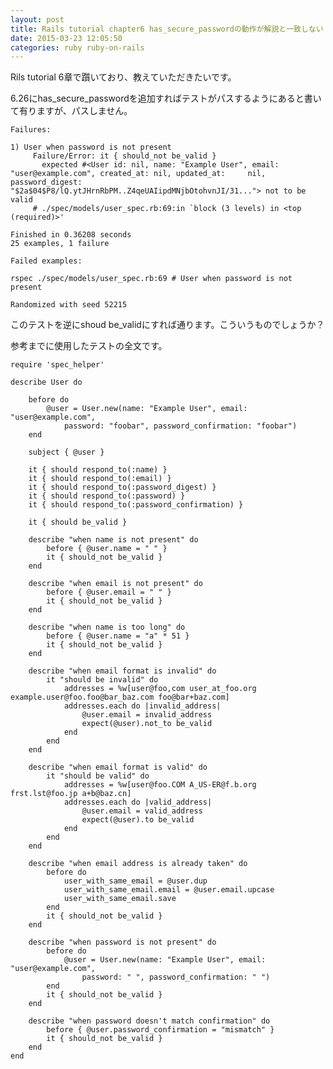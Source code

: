```yaml
---
layout: post
title: Rails tutorial chapter6 has_secure_passwordの動作が解説と一致しない
date: 2015-03-23 12:05:50
categories: ruby ruby-on-rails
---
```

<!-- {% raw %} -->
<p>Rils tutorial 6章で躓いており、教えていただきたいです。</p>

<p>6.26にhas_secure_passwordを追加すればテストがパスするようにあると書いて有りますが、パスしません。</p>

<pre><code>Failures:

1) User when password is not present 
     Failure/Error: it { should_not be_valid }
       expected #&lt;User id: nil, name: "Example User", email: "user@example.com", created_at: nil, updated_at:     nil, password_digest: "$2a$04$P8/lQ.ytJHrnRbPM..Z4qeUAIipdMNjbOtohvnJI/31..."&gt; not to be valid
     # ./spec/models/user_spec.rb:69:in `block (3 levels) in &lt;top (required)&gt;'

Finished in 0.36208 seconds
25 examples, 1 failure

Failed examples:

rspec ./spec/models/user_spec.rb:69 # User when password is not present 

Randomized with seed 52215
</code></pre>

<p>このテストを逆にshoud be_validにすれば通ります。こういうものでしょうか？</p>

<p>参考までに使用したテストの全文です。</p>

<pre><code>require 'spec_helper'

describe User do

    before do
        @user = User.new(name: "Example User", email: "user@example.com",
            password: "foobar", password_confirmation: "foobar")
    end

    subject { @user }

    it { should respond_to(:name) }
    it { should respond_to(:email) }
    it { should respond_to(:password_digest) }
    it { should respond_to(:password) }
    it { should respond_to(:password_confirmation) }

    it { should be_valid }

    describe "when name is not present" do
        before { @user.name = " " }
        it { should_not be_valid }
    end

    describe "when email is not present" do
        before { @user.email = " " }
        it { should_not be_valid }
    end

    describe "when name is too long" do
        before { @user.name = "a" * 51 }
        it { should_not be_valid }
    end

    describe "when email format is invalid" do
        it "should be invalid" do
            addresses = %w[user@foo,com user_at_foo.org example.user@foo.foo@bar_baz.com foo@bar+baz.com]
            addresses.each do |invalid_address|
                @user.email = invalid_address
                expect(@user).not_to be_valid
            end
        end
    end

    describe "when email format is valid" do
        it "should be valid" do
            addresses = %w[user@foo.COM A_US-ER@f.b.org frst.lst@foo.jp a+b@baz.cn]
            addresses.each do |valid_address|
                @user.email = valid_address
                expect(@user).to be_valid
            end
        end
    end

    describe "when email address is already taken" do
        before do
            user_with_same_email = @user.dup
            user_with_same_email.email = @user.email.upcase
            user_with_same_email.save
        end
        it { should_not be_valid }
    end

    describe "when password is not present" do
        before do
            @user = User.new(name: "Example User", email: "user@example.com",
                password: " ", password_confirmation: " ")
        end
        it { should_not be_valid }
    end

    describe "when password doesn't match confirmation" do
        before { @user.password_confirmation = "mismatch" }
        it { should_not be_valid }
    end
end
</code></pre>
<!-- {% endraw %} -->
